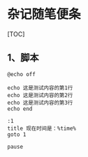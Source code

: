 # 杂记随笔便条
[TOC]

## 1、脚本
```
@echo off

echo 这是测试内容的第1行
echo 这是测试内容的第2行
echo 这是测试内容的第3行
echo end

:1
title 现在时间是：%time%
goto 1

pause
```












